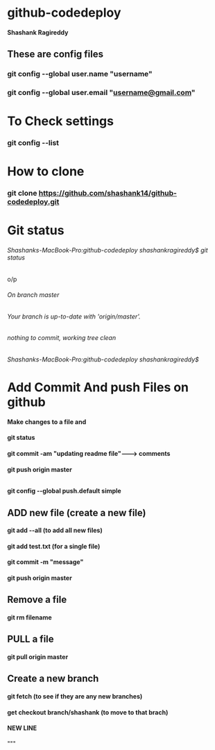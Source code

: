 
# github-codedeploy
#### Shashank Ragireddy

## These are config files

### git config --global user.name "username"
### git config --global user.email "username@gmail.com"

# To Check settings
### git config --list

# How to clone
### git clone https://github.com/shashank14/github-codedeploy.git

# Git status 
###### Shashanks-MacBook-Pro:github-codedeploy shashankragireddy$ git status 
o/p
###### On branch master
###### Your branch is up-to-date with 'origin/master'.
###### nothing to commit, working tree clean
###### Shashanks-MacBook-Pro:github-codedeploy shashankragireddy$ 

# Add Commit And push Files on github

#### Make changes to a file and 
#### git status
#### git commit -am "updating readme file"---> comments 
#### git push origin master

######
#### git config --global push.default simple


## ADD new file (create a new file)
#### git add --all (to add all new files)
#### git add test.txt (for a single file)
#### git commit -m "message"
#### git push origin master


## Remove a file 

#### git rm filename

## PULL a file 

#### git pull origin master


## Create a new branch 
#### git fetch (to see if they are any new branches)
#### get checkout branch/shashank (to move to that brach)

#### NEW LINE
"""
